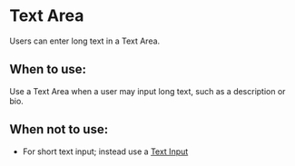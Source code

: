 # Text Area
Users can enter long text in a Text Area.

## When to use:
Use a Text Area when a user may input long text, such as a description or bio.

## When not to use:
- For short text input; instead use a [Text Input](/components/detail/text-input)
